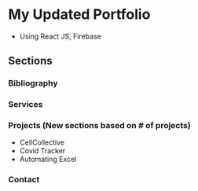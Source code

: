 # My Updated Portfolio
- Using React JS, Firebase
## Sections
### Bibliography
### Services
### Projects (New sections based on # of projects)
- CellCollective
- Covid Tracker
- Automating Excel

### Contact


